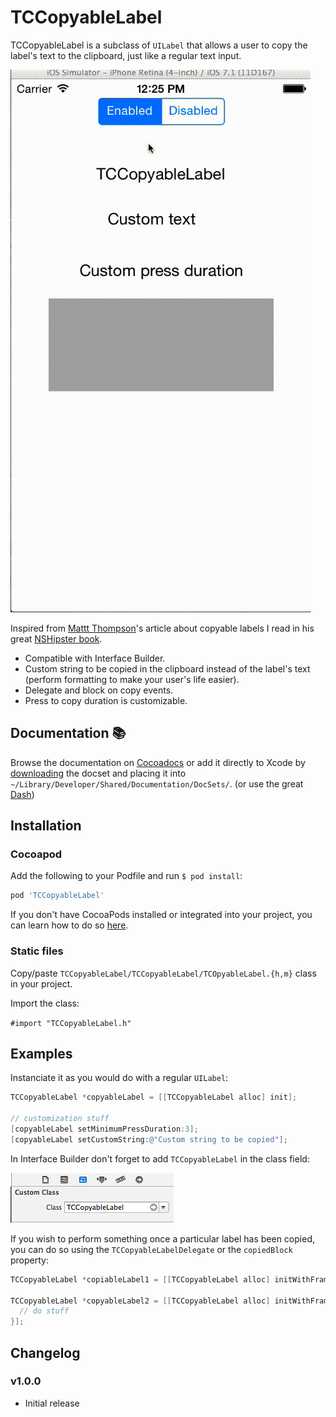 # TCCopyableLabel

TCCopyableLabel is a subclass of `UILabel` that allows a user to copy the label's text to the clipboard, just like a regular text input.

![Demo](demo.gif)

Inspired from [Mattt Thompson](http://mattt.me/)'s article about copyable labels I read in his great [NSHipster book](https://gumroad.com/l/nshipster).

- Compatible with Interface Builder.
- Custom string to be copied in the clipboard instead of the label's text (perform formatting to make your user's life easier).
- Delegate and block on copy events.
- Press to copy duration is customizable.

## Documentation :books:

Browse the documentation on [Cocoadocs](http://cocoadocs.org/docsets/TCCopyableLabel) or add it directly to Xcode by [downloading](https://github.com/thibaultCha/TCCopyableLabel/blob/master/Docs/TCCopyableLabel.zip) the docset and placing it into `~/Library/Developer/Shared/Documentation/DocSets/`. (or use the great [Dash](http://kapeli.com/dash))

## Installation 

### Cocoapod

Add the following to your Podfile and run `$ pod install`:

```ruby
pod 'TCCopyableLabel'
```

If you don't have CocoaPods installed or integrated into your project, you can learn how to do so [here](http://cocoapods.org).

### Static files

Copy/paste `TCCopyableLabel/TCCopyableLabel/TCOpyableLabel.{h,m}` class in your project.

Import the class:

`#import "TCCopyableLabel.h"`

## Examples

Instanciate it as you would do with a regular `UILabel`:

```objective-c
TCCopyableLabel *copyableLabel = [[TCCopyableLabel alloc] init];

// customization stuff
[copyableLabel setMinimumPressDuration:3];
[copyableLabel setCustomString:@"Custom string to be copied"];
```

In Interface Builder don't forget to add `TCCopyableLabel` in the class field:

![Interface Builder Example](ib.png)

If you wish to perform something once a particular label has been copied, you can do so using the `TCCopyableLabelDelegate` or the `copiedBlock` property:

```objective-c
TCCopyableLabel *copiableLabel1 = [[TCCopyableLabel alloc] initWithFrame:frame delegate:self];

TCCopyableLabel *copyableLabel2 = [[TCCopyableLabel alloc] initWithFrame:frame  copiedBlock:^(NSString *copiedString) {
  // do stuff        
}];
```

## Changelog

### v1.0.0
* Initial release